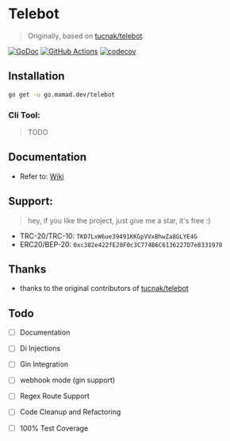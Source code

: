 # Telebot

> Originally, based on [tucnak/telebot](https://github.com/tucnak/telebot).

[![GoDoc](https://godoc.org/go.mamad.dev/telebot?status.svg)](https://godoc.org/go.mamad.dev/telebot)
[![GitHub Actions](https://github.com/reloadlife/telebot/actions/workflows/go.yml/badge.svg)](https://github.com/reloadlife/telebot/actions)
[![codecov](https://codecov.io/github/reloadlife/telebot/graph/badge.svg?token=HEQNZTCRUG)](https://codecov.io/github/reloadlife/telebot)

## Installation

```bash
go get -u go.mamad.dev/telebot
```

### Cli Tool:

> TODO

## Documentation

- Refer to:  [Wiki](https://github.com/reloadlife/telebot/wiki)

## Support:

> hey, if you like the project, just give me a star, it's free :)

- TRC-20/TRC-10: `TKD7LxW6ue39491KKGpVVxBhwZa8GLYE4G`
- ERC20/BEP-20: `0xc382e422fE20F0c3C774B6C6136227D7e8331970`

## Thanks

- thanks to the original contributors of [tucnak/telebot](https://github.com/tucnak/telebot)

## Todo

- [ ] Documentation
- [ ] Di Injections
- [ ] Gin Integration
- [ ] webhook mode (gin support)
- [ ] Regex Route Support
- [ ] Code Cleanup and Refactoring
- [ ] 100% Test Coverage



